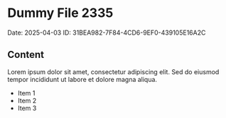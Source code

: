 # Dummy File 2335

Date: 2025-04-03
ID: 31BEA982-7F84-4CD6-9EF0-439105E16A2C

## Content

Lorem ipsum dolor sit amet, consectetur adipiscing elit.
Sed do eiusmod tempor incididunt ut labore et dolore magna aliqua.

* Item 1
* Item 2
* Item 3
